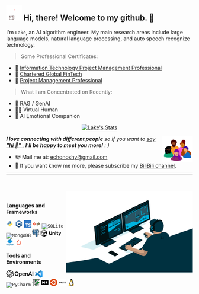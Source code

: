 <h2><img src="src/hellokittydance.gif" alt="Hi" width="42" /> Hi, there!  Welcome to my github. 🦾</h2>

I'm `Lake`, an AI algorithm engineer. My main research areas include large language models, natural language processing, and auto speech recognize technology. 
> Some Professional Certificates:

  - 🔭 [Information Technology Project Management Professional](https://www.ruankao.org.cn/platform/details?code=03_01)
  - 🌱 [Chartered Global FinTech](https://www.cgftedu.com/)
  - 🌟 [Project Management Professional](https://www.pmi.org/certifications/project-management-pmp)

> What I am Concentrated on Recently:
  - 🍉 RAG / GenAI
  - 🧏‍♀️ Virtual Human
  - 🎀 AI Emotional Companion

<p align="center">
  <a href="https://github.com/echonoshy" class="rich-diff-level-one">
    <img src="https://readme-stats-server-jackcc.vercel.app/api?username=echonoshy&title_color=333&text_color=777" alt="Lake's Stats" >
  </a>
</p>

<img align="right" alt="GIF" src="src/giphy.gif" width="84" title="Say HI"> <summary><em><b>I love connecting with different people</b> so if you want to <a href="https://github.com/echonoshy/echonoshy/issues/new" >say <b>"hi 👋" </b></a>, <b>I'll be happy to meet you more!</b> : )</em></summary>

- 📪 Mail me at: echonoshy@gmail.com
- 💬 If you want know me more, please subscribe my [BiliBili channel](https://space.bilibili.com/65742859).

---


<!--my introduction end -->

<br>

<img align="right" alt="GIF" src="src/code.gif" width="343" height="220" title="Do what you like, and do it best!"> &nbsp;&nbsp;&nbsp;&nbsp;

 
**Languages and Frameworks**

<code><img height="20" src="https://raw.githubusercontent.com/github/explore/80688e429a7d4ef2fca1e82350fe8e3517d3494d/topics/python/python.png" alt="Python" title="Python"></code>
<code><img height="20" src="https://raw.githubusercontent.com/github/explore/80688e429a7d4ef2fca1e82350fe8e3517d3494d/topics/cpp/cpp.png" alt="C++" title="C++"></code>
<code><img height="20" src="src/icon/Typescript.svg.png" alt="Typescript" title="Typescript"></code>
<code><img height="20" src="https://raw.githubusercontent.com/github/explore/80688e429a7d4ef2fca1e82350fe8e3517d3494d/topics/git/git.png" alt="Git" title="Git"></code>
<code><img height="20" src="https://user-images.githubusercontent.com/29084184/218292066-c36545bd-47ac-4838-8958-1399009c3cc8.png" alt="SQLite" title="SQLite"></code>
<code><img height="20" src="https://user-images.githubusercontent.com/29084184/218291328-d57affa6-dba3-4ba1-90ff-25cb273fcd84.png" alt="MongoDB" title="mongodb"></code>
<code><img height="20" src="src/icon/Postgresql_elephant.svg.png" alt="PostgreSql" title="PostgreSql"></code>
<code><img height="20" src="src/icon/Unity_2021.svg.png" alt="Unity" title="Unity"></code>
<code><img height="20" src="https://raw.githubusercontent.com/github/explore/80688e429a7d4ef2fca1e82350fe8e3517d3494d/topics/docker/docker.png" alt="Docker" title="Docker"></code>
<code><img height="20" src="src/icon/pytorch-logo.png" alt="PyTorch" title="PyTorch"></code>


**Tools and Environments**

<code><img height="20" src="src/icon/OpenAI_Logo.svg.png" alt="OpenAI" title="OpenAI"></code>
<code><img height="20" src="src/icon/Visual_Studio_Code_1.35_icon.svg.png" alt="VSCode" title="VSCode"></code>
<code><img height="20" src="https://images.nowcoder.com/images/20180629/0_1530258305740_67F7BB46DE9FC78164CA628F2CE05C37" alt="PyCharm" title="PyCharm"></code>
<code><img height="20" src="https://raw.githubusercontent.com/github/explore/80688e429a7d4ef2fca1e82350fe8e3517d3494d/topics/vim/vim.png" alt="Vim" title="Vim"></code>
<code><img height="20" src="https://raw.githubusercontent.com/github/explore/80688e429a7d4ef2fca1e82350fe8e3517d3494d/topics/markdown/markdown.png" alt="Markdown" title="MarkDown"></code>
<code><img height="20" src="https://raw.githubusercontent.com/github/explore/80688e429a7d4ef2fca1e82350fe8e3517d3494d/topics/ubuntu/ubuntu.png" alt="Ubuntu" title="Ubuntu"></code>
<code><img height="20" src="https://raw.githubusercontent.com/github/explore/80688e429a7d4ef2fca1e82350fe8e3517d3494d/topics/macos/macos.png" alt="MacOS" title="MacOS"></code>
<code><img height="20" src="https://raw.githubusercontent.com/github/explore/80688e429a7d4ef2fca1e82350fe8e3517d3494d/topics/linux/linux.png" alt="Linux" title="Linux"></code>
    
<br>
